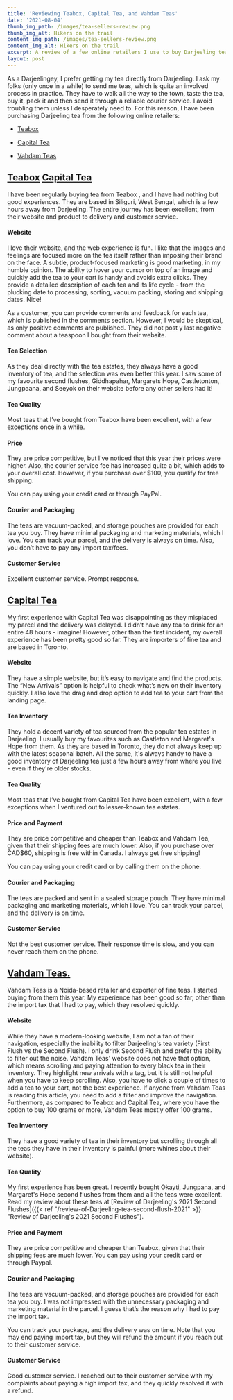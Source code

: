 ```yaml
---
title: 'Reviewing Teabox, Capital Tea, and Vahdam Teas'
date: '2021-08-04'
thumb_img_path: /images/tea-sellers-review.png
thumb_img_alt: Hikers on the trail
content_img_path: /images/tea-sellers-review.png
content_img_alt: Hikers on the trail
excerpt: A review of a few online retailers I use to buy Darjeeling teas.
layout: post
---
```

As a Darjeelingey, I prefer getting my tea directly from Darjeeling. I ask my folks (only once in a while) to send me teas, which is quite an involved process in practice. They have to walk all the way to the town, taste the tea, buy it,  pack it and then send it through a reliable courier service. I avoid troubling them unless I desperately need to. For this reason, I have been purchasing Darjeeling tea from the following online retailers:

*   [Teabox](#teabox)

*   [Capital Tea](#capital-tea)

*   [Vahdam Teas](#vahdam-teas)
    <a name="teabox"></a>

## [Teabox](https://www.teabox.com/?target=_blank) <a href="https://www.capitaltea.com" target="_blank">Capital Tea</a>

I have been regularly buying tea from Teabox , and I have had nothing but good experiences. They are based in Siliguri, West Bengal, which is a few hours away from Darjeeling. The entire journey has been excellent, from their website and product to delivery and customer service.

#### Website

I love their website, and the web experience is fun. I like that the images and feelings are focused more on the tea itself rather than imposing their brand on the face. A subtle, product-focused marketing is good marketing, in my humble opinion. The ability to hover your cursor on top of an image and quickly add the tea to your cart is handy and avoids extra clicks. They provide a detailed description of each tea and its life cycle  - from the plucking date to processing, sorting, vacuum packing, storing and shipping dates. Nice!

As a customer, you can provide comments and feedback for each tea, which is published in the comments section. However, I would be skeptical, as only positive comments are published. They did not post y last negative comment about a teaspoon I bought from their website.

#### Tea Selection

As they deal directly with the tea estates, they always have a good inventory of tea, and the selection was even better this year. I saw some of my favourite second flushes, Giddhapahar, Margarets Hope, Castletonton, Jungpaana, and Seeyok on their website before any other sellers had it!

#### Tea Quality

Most teas that I’ve bought from Teabox have been excellent, with a few exceptions once in a while.

#### Price

They are price competitive, but I've noticed that this year their prices were higher. Also, the courier service fee has increased quite a bit, which adds to your overall cost. However, if you purchase over $100, you qualify for free shipping.

You can pay using your credit card or through PayPal.

#### Courier and Packaging

The teas are vacuum-packed, and storage pouches are provided for each tea you buy. They have minimal packaging and marketing materials, which I love. You can track your parcel, and the delivery is always on time. Also, you don’t have to pay any import tax/fees.

#### Customer Service

Excellent customer service. Prompt response.

<a name="capital-tea"></a>

## <a href="https://www.capitaltea.com" target="_blank">Capital Tea</a>

My first experience with Capital Tea was disappointing as they misplaced my parcel and the delivery was delayed. I didn’t have any tea to drink for an entire 48 hours - imagine! However, other than the first incident, my overall experience has been pretty good so far. They are importers of fine tea and are based in Toronto.

#### Website

They have a simple website, but it’s easy to navigate and find the products. The “New Arrivals” option is helpful to check what’s new on their inventory quickly. I also love the drag and drop option to add tea to your cart from the landing page.

#### Tea Inventory

They hold a decent variety of tea sourced from the popular tea estates in Darjeeling. I usually buy my favourites such as Castleton and Margaret's Hope from them. As they are based in Toronto, they do not always keep up with the latest seasonal batch. All the same, it's always handy to have a good inventory of Darjeeling tea just a few hours away from where you live - even if they're older stocks.

#### Tea Quality

Most teas that I’ve bought from Capital Tea have been excellent, with a few exceptions when I ventured out to lesser-known tea estates.

#### Price and Payment

They are price competitive and cheaper than Teabox and Vahdam Tea, given that their shipping fees are much lower. Also, if you purchase over CAD$60, shipping is free within Canada. I always get free shipping!

You can pay using your credit card or by calling them on the phone.

#### Courier and Packaging

The teas are packed and sent in a sealed storage pouch. They have minimal packaging and marketing materials, which I love. You can track your parcel, and the delivery is on time.

#### Customer Service

Not the best customer service. Their response time is slow, and you can never reach them on the phone.

<a name="vahdam-teas"></a>

## <a href="https://www.vahdam.com" target="_blank">Vahdam Teas.</a>

Vahdam Teas is a Noida-based retailer and exporter of fine teas. I started buying from them this year. My experience has been good so far, other than the import tax that I had to pay, which they resolved quickly.

#### Website

While they have a modern-looking website, I am not a fan of their navigation, especially the inability to filter Darjeeling's tea variety (First Flush vs the Second Flush). I only drink Second Flush and prefer the ability to filter out the noise.  Vahdam Teas' website does not have that option, which means scrolling and paying attention to every black tea in their inventory. They highlight new arrivals with a tag, but it is still not helpful when you have to keep scrolling. Also, you have to click a couple of times to add a tea to your cart, not the best experience. If anyone from Vahdam Teas is reading this article, you need to add a filter and improve the navigation. Furthermore, as compared to Teabox and Capital Tea, where you have the option to buy 100 grams or more, Vahdam Teas mostly offer 100 grams.

#### Tea Inventory

They have a good variety of tea in their inventory but scrolling through all the teas they have in their inventory is painful (more whines about their website). 

#### Tea Quality

My first experience has been great. I recently bought Okayti, Jungpana, and Margaret's Hope second flushes from them and all the teas were excellent. Read my review about these teas at [Review of Darjeeling's 2021 Second Flushes]({{< ref "/review-of-Darjeeling-tea-second-flush-2021" >}} "Review of Darjeeling's 2021 Second Flushes").

#### Price and Payment

They are price competitive and cheaper than Teabox, given that their shipping fees are much lower.
You can pay using your credit card or through Paypal.

#### Courier and Packaging

The teas are vacuum-packed, and storage pouches are provided for each tea you buy. I was not impressed with the unnecessary packaging and marketing material in the parcel. I guess that’s the reason why I had to pay the import tax.

You can track your package, and the delivery was on time. Note that you may end paying import tax, but they will refund the amount if you reach out to their customer service.

#### Customer Service

Good customer service. I reached out to their customer service with my complaints about paying a high import tax, and they quickly resolved it with a refund.
